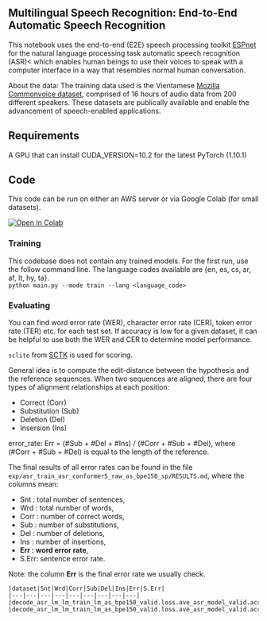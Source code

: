 ## Multilingual Speech Recognition: End-to-End Automatic Speech Recognition
This notebook uses the end-to-end (E2E) speech processing toolkit [ESPnet](https://github.com/espnet/espnet) for the natural language processing task automatic speech recognition (ASR)< which enables human beings to use their voices to speak with a computer interface in a way that resembles normal human conversation.<br>

About the data: The training data used is the Vientamese [Mozilla Commonvoice dataset](https://commonvoice.mozilla.org/en/datasets), comprised of 16 hours of audio data from 200 different speakers. These datasets are publically available and enable the advancement of speech-enabled applications. 


## Requirements
A GPU that can install CUDA_VERSION=10.2 for the latest PyTorch (1.10.1)

## Code
This code can be run on either an AWS server or via Google Colab (for small datasets). 

[![Open In Colab](https://colab.research.google.com/assets/colab-badge.svg)](https://colab.research.google.com/drive/1f0vRkvWROCbvkop4yOpkuulBiY24_q0h?usp=sharing)


### Training
This codebase does not contain any trained models. For the first run, use the follow command line. 
The language codes available are {en, es, cs, ar, af, lt, hy, ta}. <br> 
`python main.py --mode train --lang <language_code>`

### Evaluating
You can find word error rate (WER), character error rate (CER), token error rate (TER) etc. for each test set. If accuracy is low for a given dataset, it can be helpful to use both the WER and CER to determine model performance. 

`sclite` from [SCTK](https://github.com/usnistgov/SCTK) is used for scoring.

General idea is to compute the edit-distance between the hypothesis and the reference sequences. When two sequences are aligned, there are four types of alignment relationships at each position:
* Correct (Corr)
* Substitution (Sub)
* Deletion (Del)
* Insersion (Ins)

error_rate: Err = (#Sub + #Del + #Ins) / (#Corr + #Sub + #Del), where (#Corr + #Sub + #Del) is equal to the length of the reference.

The final results of all error rates can be found in the file `exp/asr_train_asr_conformer5_raw_as_bpe150_sp/RESULTS.md`, where the columns mean:
 - Snt  : total number of sentences,
 - Wrd : total number of words, 
 - Corr : number of correct words,
 - Sub  : number of substitutions,
 - Del : number of deletions,
 - Ins : number of insertions,
 - **Err : word error rate**,
 - S.Err: sentence error rate.

Note: the column **Err** is the final error rate we usually check.

```
|dataset|Snt|Wrd|Corr|Sub|Del|Ins|Err|S.Err|                   
|---|---|---|---|---|---|---|---|---|                                                  
|decode_asr_lm_lm_train_lm_as_bpe150_valid.loss.ave_asr_model_valid.acc.ave/dev_as|124|1010|0.0|13.6|86.4|0.0|100.0|100.0|
|decode_asr_lm_lm_train_lm_as_bpe150_valid.loss.ave_asr_model_valid.acc.ave/test_as|41|314|0.0|14.3|85.7|0.0|100.0|100.0|
```
